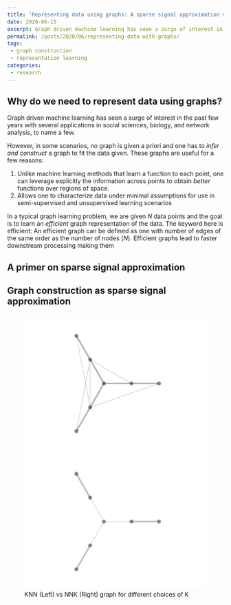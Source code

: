 ```yaml
---
title: 'Representing data using graphs: A sparse signal approximation view'	
date: 2020-06-15
excerpt: Graph driven machine learning has seen a surge of interest in the past few years with several applications in social sciences, biology, and network analysis, to name a few. However, in some scenarios, no graph is given a priori and one  one has to *infer and construct* a graph to fit the data given.
permalink: /posts/2020/06/representing-data-with-graphs/
tags:
 - graph construction
 - representation learning
categories:
 - research
---
```

## Why do we need to represent data using graphs?
Graph driven machine learning has seen a surge of interest in the past few years with several applications in social sciences, biology, and network analysis, to name a few. 
<!-- Graph neural networks are a particularly popular area of research where one learns parametric functions based on local connectivity in the graphs. -->

However, in some scenarios, no graph is given a priori and one has to *infer and construct* a graph to fit the data given. These graphs are useful for a few reasons: 
1. Unlike machine learning methods that learn a function to each point, one can leverage explicitly the information across points to obtain *better* functions over regions of space.
2. Allows one to characterize data under minimal assumptions for use in semi-supervised and unsupervised learning scenarios

In a typical graph learning problem, we are given *N* data points and the goal is to learn an *efficient* graph representation of the data. The keyword here is efficient: An efficient graph can be defined as one with number of edges of the same order as the number of nodes (*N*). Efficient graphs lead to faster downstream processing making them 

## A primer on sparse signal approximation


## Graph construction as sparse signal approximation


<figure class="half">
    <a href="/images/nnk_image_graph/knn_graph_gif.gif"><img src="/images/nnk_image_graph/knn_graph_gif.gif" alt="knn graph"/></a>
    <a href="/images/nnk_image_graph/NNK_graph_gif.gif"><img src="/images/nnk_image_graph/NNK_graph_gif.gif" alt="nnk graph"/></a>
    <figcaption>KNN (Left) vs NNK (Right) graph for different choices of K </figcaption>
</figure>